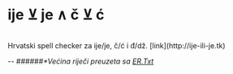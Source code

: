 ije &#x22bb; je &and; č &#x22bb; ć
==

<br>
Hrvatski spell checker za ije/je, č/ć i đ/dž. [link](http://ije-ili-je.tk)

--
######_*Većina riječi preuzeta sa [ER.Txt](http://www.igaly.org/rjecnik-hrvatskih-jezika/pages/preuzimanje.php)_
